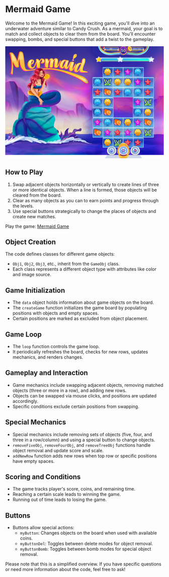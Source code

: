 # Mermaid Game

Welcome to the Mermaid Game! In this exciting game, you'll dive into an underwater adventure similar to Candy Crush. As a mermaid, your goal is to match and collect objects to clear them from the board. You'll encounter swapping, bombs, and special buttons that add a twist to the gameplay.

![Mermaid Game Screenshot](https://github.com/Harut20024/Mermaid/blob/main/photos/screen.png)

## How to Play

1. Swap adjacent objects horizontally or vertically to create lines of three or more identical objects. When a line is formed, those objects will be cleared from the board.
2. Clear as many objects as you can to earn points and progress through the levels.
3. Use special buttons strategically to change the places of objects and create new matches.

Play the game: [Mermaid Game](https://github.com/Harut20024/Mermaid)
## Object Creation

The code defines classes for different game objects:
- `Obj1`, `Obj2`, `Obj3`, etc., inherit from the `GameObj` class.
- Each class represents a different object type with attributes like color and image source.

## Game Initialization

- The `data` object holds information about game objects on the board.
- The `createGame` function initializes the game board by populating positions with objects and empty spaces.
- Certain positions are marked as excluded from object placement.

## Game Loop

- The `loop` function controls the game loop.
- It periodically refreshes the board, checks for new rows, updates mechanics, and renders changes.

## Gameplay and Interaction

- Game mechanics include swapping adjacent objects, removing matched objects (three or more in a row), and adding new rows.
- Objects can be swapped via mouse clicks, and positions are updated accordingly.
- Specific conditions exclude certain positions from swapping.

## Special Mechanics

- Special mechanics include removing sets of objects (five, four, and three in a row/column) and using a special button to change objects.
- `removeFiveObj`, `removeFourObj`, and `removeTreeObj` functions handle object removal and update score and scale.
- `addNewRow` function adds new rows when top row or specific positions have empty spaces.

## Scoring and Conditions

- The game tracks player's score, coins, and remaining time.
- Reaching a certain scale leads to winning the game.
- Running out of time leads to losing the game.

## Buttons

- Buttons allow special actions:
  - `myButton`: Changes objects on the board when used with available coins.
  - `myButtonDel`: Toggles between delete modes for object removal.
  - `myButtonBomb`: Toggles between bomb modes for special object removal.

Please note that this is a simplified overview. If you have specific questions or need more information about the code, feel free to ask!
